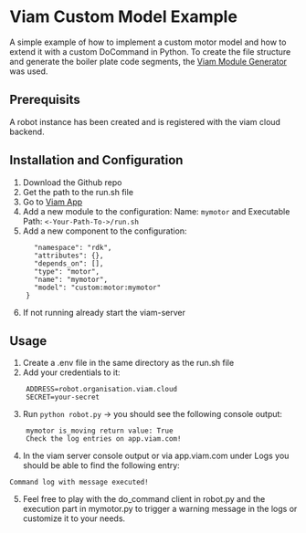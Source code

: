 # Viam Custom Model Example

A simple example of how to implement a custom motor model and how to extend it with a custom DoCommand in Python. To create the file structure and generate the boiler plate code segments, the [Viam Module Generator](https://github.com/viam-labs/generator-viam-module) was used.

## Prerequisits

A robot instance has been created and is registered with the viam cloud backend.

## Installation and Configuration

1. Download the Github repo
2. Get the path to the run.sh file
3. Go to [Viam App](https://app.viam.com)
4. Add a new module to the configuration: Name: ```mymotor``` and Executable Path: ```<-Your-Path-To->/run.sh```
5. Add a new component to the configuration: 
``` {
      "namespace": "rdk",
      "attributes": {},
      "depends_on": [],
      "type": "motor",
      "name": "mymotor",
      "model": "custom:motor:mymotor"
    }
```
6. If not running already start the viam-server
    
## Usage

1. Create a .env file in the same directory as the run.sh file
2. Add your credentials to it:
```
    ADDRESS=robot.organisation.viam.cloud
    SECRET=your-secret
```
3. Run ```python robot.py``` -> you should see the following console output:
```
    mymotor is_moving return value: True
    Check the log entries on app.viam.com!
```
4. In the viam server console output or via app.viam.com under Logs you should be able to find the following entry:
```
Command log with message executed!
```
5. Feel free to play with the do_command client in robot.py and the execution part in mymotor.py to trigger a warning message in the logs or customize it to your needs.